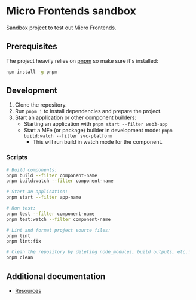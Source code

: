 # Micro Frontends sandbox

Sandbox project to test out Micro Frontends.

## Prerequisites

The project heavily relies on [pnpm](https://pnpm.io/) so make sure it's installed:

```bash
npm install -g pnpm
```

## Development

1. Clone the repository.
2. Run `pnpm i` to install dependencies and prepare the project.
3. Start an application or other component builders:
   - Starting an application with `pnpm start --filter web3-app`
   - Start a MFe (or package) builder in development mode: `pnpm build:watch --filter svc-platform`
     - This will run build in watch mode for the component.

### Scripts

```sh
# Build components:
pnpm build --filter component-name
pnpm build:watch --filter component-name

# Start an application:
pnpm start --filter app-name

# Run test:
pnpm test --filter component-name
pnpm test:watch --filter component-name

# Lint and format project source files:
pnpm lint
pnpm lint:fix

# Clean the repository by deleting node_modules, build outputs, etc.:
pnpm clean
```

## Additional documentation

- [Resources](./docs/resources.md)
